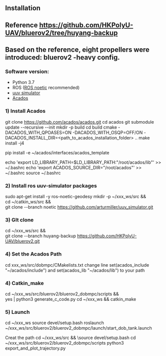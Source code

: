 ## Installation 
## Reference https://github.com/HKPolyU-UAV/bluerov2/tree/huyang-backup
## Based on the reference, eight propellers were introduced: bluerov2 -heavy config.


### Software version:
* Python 3.7
* ROS ([ROS noetic](http://wiki.ros.org/noetic/Installation/Ubuntu) recommended)
* [uuv simulator](https://uuvsimulator.github.io/)
* [Acados](https://docs.acados.org/installation/index.html)
  
### 1) Install Acados

git clone https://github.com/acados/acados.git
cd acados
git submodule update --recursive --init
mkdir -p build
cd build
cmake -DACADOS_WITH_QPOASES=ON -DACADOS_WITH_OSQP=OFF/ON -DACADOS_INSTALL_DIR=<path_to_acados_installation_folder> ..
make install -j4

pip install -e ~/acados/interfaces/acados_template

echo 'export LD_LIBRARY_PATH=$LD_LIBRARY_PATH:"/root/acados/lib"' >> ~/.bashrc 
echo 'export ACADOS_SOURCE_DIR="/root/acados"' >> ~/.bashrc
source ~/.bashrc

   
### 2) Install ros uuv-simulator packages

sudo apt-get install -y ros-noetic-geodesy
mkdir -p ~/xxx_ws/src && \
cd ~/catkin_ws/src && \
git clone --branch noetic https://github.com/arturmiller/uuv_simulator.git
  

### 3) GIt clone

cd ~/xxx_ws/src && \
git clone --branch huyang-backup https://github.com/HKPolyU-UAV/bluerov2.git


### 4) Set the Acados Path 
cd xxx_ws/src/dobmpc/CMakelists.txt
change  line set(acados_include "~/acados/include") and set(acados_lib "~/acados/lib") to your path

### 4) Catkin_make
cd ~/xxx_ws/src/bluerov2/bluerov2_dobmpc/scripts && \
yes | python3 generate_c_code.py
cd ~/xxx_ws && catkin_make

### 5) Launch
cd ~/xxx_ws
source devel/setup.bash
roslaunch  ~/xxx_ws/src/bluerov2/bluerov2_dobmpc/launch/start_dob_tank.launch

Creat the path
cd ~/xxx_ws/src && \source devel/setup.bash
cd ~/xxx_ws/src/bluerov2/bluerov2_dobmpc/scripts
python3 export_and_plot_trajectory.py






